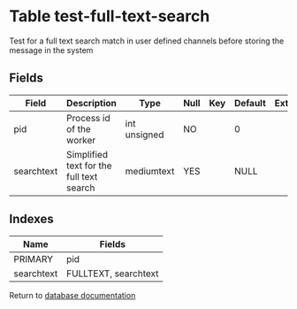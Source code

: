Table test-full-text-search
===========

Test for a full text search match in user defined channels before storing the message in the system

Fields
------

| Field      | Description                              | Type         | Null | Key | Default | Extra |
| ---------- | ---------------------------------------- | ------------ | ---- | --- | ------- | ----- |
| pid        | Process id of the worker                 | int unsigned | NO   |     | 0       |       |
| searchtext | Simplified text for the full text search | mediumtext   | YES  |     | NULL    |       |

Indexes
------------

| Name       | Fields               |
| ---------- | -------------------- |
| PRIMARY    | pid                  |
| searchtext | FULLTEXT, searchtext |


Return to [database documentation](help/database)

